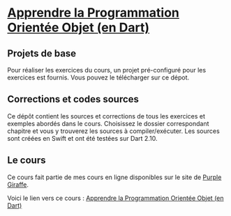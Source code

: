 # [Apprendre la Programmation Orientée Objet (en Dart)](https://www.purplegiraffe.fr/p/apprendre-la-poo-en-dart?utm_source=mbritto&utm_medium=github)

## Projets de base

Pour réaliser les exercices du cours, un projet pré-configuré pour les exercices est fournis. Vous pouvez le télécharger sur ce dépot.

## Corrections et codes sources

Ce dépôt contient les sources et corrections de tous les exercices et exemples abordés dans le cours.
Choisissez le dossier correspondant chapitre et vous y trouverez les sources à compiler/exécuter.
Les sources sont créées en Swift et ont été testées sur Dart 2.10.

## Le cours

Ce cours fait partie de mes cours en ligne disponibles sur le site de [Purple Giraffe](https://www.purplegiraffe.fr/?utm_source=mbritto&utm_medium=github).


Voici le lien vers ce cours : [Apprendre la Programmation Orientée Objet (en Dart)](https://www.purplegiraffe.fr/p/apprendre-la-poo-en-dart?utm_source=mbritto&utm_medium=github)
